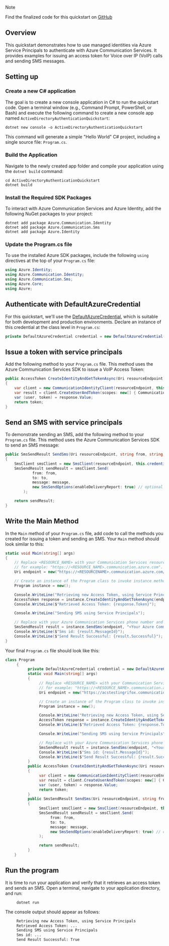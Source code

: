 > [!NOTE]
> Find the finalized code for this quickstart on [GitHub](https://github.com/Azure-Samples/communication-services-dotnet-quickstarts/tree/main/use-managed-Identity)

## Overview

This quickstart demonstrates how to use managed identities via Azure Service Principals to authenticate with Azure Communication Services. It provides examples for issuing an access token for Voice over IP (VoIP) calls and sending SMS messages.

## Setting up

### Create a new C# application

The goal is to create a new console application in C# to run the quickstart code. Open a terminal window (e.g., Command Prompt, PowerShell, or Bash) and execute the following command to create a new console app named `ActiveDirectoryAuthenticationQuickstart`:

```console
dotnet new console -o ActiveDirectoryAuthenticationQuickstart
```

This command will generate a simple "Hello World" C# project, including a single source file: `Program.cs`.

### Build the Application

Navigate to the newly created app folder and compile your application using the `dotnet build` command:

```console
cd ActiveDirectoryAuthenticationQuickstart
dotnet build
```

### Install the Required SDK Packages

To interact with Azure Communication Services and Azure Identity, add the following NuGet packages to your project:

```console
dotnet add package Azure.Communication.Identity
dotnet add package Azure.Communication.Sms
dotnet add package Azure.Identity
```

### Update the Program.cs file

To use the installed Azure SDK packages, include the following `using` directives at the top of your `Program.cs` file:

```csharp
using Azure.Identity;
using Azure.Communication.Identity;
using Azure.Communication.Sms;
using Azure.Core;
using Azure;
```

## Authenticate with DefaultAzureCredential

For this quickstart, we'll use the [DefaultAzureCredential](/dotnet/api/azure.identity.defaultazurecredential), which is suitable for both development and production environments. Declare an instance of this credential at the class level in `Program.cs`:

```csharp
private DefaultAzureCredential credential = new DefaultAzureCredential();
```

## Issue a token with service principals

Add the following method to your `Program.cs` file. This method uses the Azure Communication Services SDK to issue a VoIP Access Token:

```csharp
public AccessToken CreateIdentityAndGetTokenAsync(Uri resourceEndpoint)
{
    var client = new CommunicationIdentityClient(resourceEndpoint, this.credential);
    var result = client.CreateUserAndToken(scopes: new[] { CommunicationTokenScope.VoIP });
    var (user, token) = response.Value;
    return token;
}
```

## Send an SMS with service principals

To demonstrate sending an SMS, add the following method to your `Program.cs` file. This method uses the Azure Communication Services SDK to send an SMS message:

```csharp
public SmsSendResult SendSms(Uri resourceEndpoint, string from, string to, string message)
{
    SmsClient smsClient = new SmsClient(resourceEndpoint, this.credential);
    SmsSendResult sendResult = smsClient.Send(
            from: from,
            to: to,
            message: message,
            new SmsSendOptions(enableDeliveryReport: true) // optional
        );

    return sendResult;
}
```

## Write the Main Method

In the `Main` method of your `Program.cs` file, add code to call the methods you created for issuing a token and sending an SMS. Your `Main` method should look similar to this:

```csharp
static void Main(string[] args)
{
    // Replace <RESOURCE_NAME> with your Communication Services resource name,
    // for example: "https://<RESOURCE_NAME>.communication.azure.com".
    Uri endpoint = new("https://<RESOURCENAME>.communication.azure.com/");

    // Create an instance of the Program class to invoke instance methods.
    Program instance = new();

    Console.WriteLine("Retrieving new Access Token, using Service Principals");
    AccessToken response = instance.CreateIdentityAndGetTokenAsync(endpoint);
    Console.WriteLine($"Retrieved Access Token: {response.Token}");

    Console.WriteLine("Sending SMS using Service Principals");

    // Replace with your Azure Communication Services phone number and the target phone number.
    SmsSendResult result = instance.SendSms(endpoint, "<Your Azure Communication Services Phone Number>", "<The Phone Number you'd like to send the SMS to.>", "Hello from using Service Principals");
    Console.WriteLine($"Sms id: {result.MessageId}");
    Console.WriteLine($"Send Result Successful: {result.Successful}");
}
```

Your final `Program.cs` file should look like this:

```csharp
class Program
     {
          private DefaultAzureCredential credential = new DefaultAzureCredential();
          static void Main(string[] args)
          {
               // Replace <RESOURCE_NAME> with your Communication Services resource name,
               // for example: "https://<RESOURCE_NAME>.communication.azure.com".
               Uri endpoint = new("https://acstestingrifox.communication.azure.com/");

               // Create an instance of the Program class to invoke instance methods.
               Program instance = new();

               Console.WriteLine("Retrieving new Access Token, using Service Principals");
               AccessToken response = instance.CreateIdentityAndGetTokenAsync(endpoint);
               Console.WriteLine($"Retrieved Access Token: {response.Token}");

               Console.WriteLine("Sending SMS using Service Principals");

               // Replace with your Azure Communication Services phone number and the target phone number.
               SmsSendResult result = instance.SendSms(endpoint, "<Your Azure Communication Services Phone Number>", "<The Phone Number you'd like to send the SMS to.>", "Hello from Service Principals");
               Console.WriteLine($"Sms id: {result.MessageId}");
               Console.WriteLine($"Send Result Successful: {result.Successful}");
          }
          public AccessToken CreateIdentityAndGetTokenAsync(Uri resourceEndpoint)
          {
               var client = new CommunicationIdentityClient(resourceEndpoint, this.credential);
               var result = client.CreateUserAndToken(scopes: new[] { CommunicationTokenScope.VoIP });
               var (user, token) = response.Value;
               return token;
          }
          public SmsSendResult SendSms(Uri resourceEndpoint, string from, string to, string message)
          {
               SmsClient smsClient = new SmsClient(resourceEndpoint, this.credential);
               SmsSendResult sendResult = smsClient.Send(
                    from: from,
                    to: to,
                    message: message,
                    new SmsSendOptions(enableDeliveryReport: true) // optional
               );

               return sendResult;
          }
    }
```

## Run the program

It is time to run your application and verify that it retrieves an access token and sends an SMS. Open a terminal, navigate to your application directory, and run:

```console
     dotnet run
```

The console output should appear as follows:

```Bash
     Retrieving new Access Token, using Service Principals
     Retrieved Access Token: ...
     Sending SMS using Service Principals
     Sms id: ...
     Send Result Successful: True
```